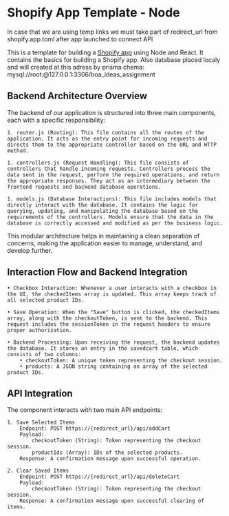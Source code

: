 # Shopify App Template - Node

In case that we are using temp links we must take part of redirect_url from shopify.app.toml after app launched to connect API

This is a template for building a [Shopify app](https://shopify.dev/docs/apps/getting-started) using Node and React. It contains the basics for building a Shopify app. Also database placed localy and will created at this adress by prisma chema: mysql://root:@127.0.0.1:3306/boa_ideas_assignment


## Backend Architecture Overview

The backend of our application is structured into three main components, each with a specific responsibility:

    1. router.js (Routing): This file contains all the routes of the application. It acts as the entry point for incoming requests and directs them to the appropriate controller based on the URL and HTTP method.

    1. controllers.js (Request Handling): This file consists of controllers that handle incoming requests. Controllers process the data sent in the request, perform the required operations, and return the appropriate responses. They act as an intermediary between the frontend requests and backend database operations.

    1. models.js (Database Interactions): This file includes models that directly interact with the database. It contains the logic for querying, updating, and manipulating the database based on the requirements of the controllers. Models ensure that the data in the database is correctly accessed and modified as per the business logic.

This modular architecture helps in maintaining a clean separation of concerns, making the application easier to manage, understand, and develop further.

## Interaction Flow and Backend Integration

    • Checkbox Interaction: Whenever a user interacts with a checkbox in the UI, the checkedItems array is updated. This array keeps track of all selected product IDs.

    • Save Operation: When the "Save" button is clicked, the checkedItems array, along with the checkoutToken, is sent to the backend. This request includes the sessionToken in the request headers to ensure proper authorization.

    • Backend Processing: Upon receiving the request, the backend updates the database. It stores an entry in the savedcart table, which consists of two columns:
        • checkoutToken: A unique token representing the checkout session.
        • products: A JSON string containing an array of the selected product IDs.

## API Integration

The component interacts with two main API endpoints:

    1. Save Selected Items
        Endpoint: POST https://{redirect_url}/api/addCart
        Payload:
            checkoutToken (String): Token representing the checkout session.
            productIds (Array): IDs of the selected products.
        Response: A confirmation message upon successful operation.

    2. Clear Saved Items
        Endpoint: POST https://{redirect_url}/api/deleteCart
        Payload:
            checkoutToken (String): Token representing the checkout session.
        Response: A confirmation message upon successful clearing of items.

